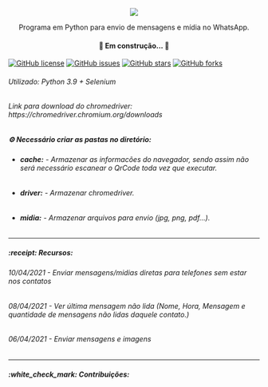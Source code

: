<p align="center"><img src="https://github.com/foratto/Python-WhatsMsg/blob/main/midia/WhatsMsg.png"></p>

<p align="center">Programa em Python para envio de mensagens e mídia no WhatsApp.</p>

<h4 align="center">🚧 Em construção... 🚧</h4>

<a href="https://github.com/foratto/Python-WhatsMsg/blob/main/LICENSE"><img alt="GitHub license" src="https://img.shields.io/github/license/foratto/Python-WhatsMsg?style=for-the-badge"></a>
<a href="https://github.com/foratto/Python-WhatsMsg/issues"><img alt="GitHub issues" src="https://img.shields.io/github/issues/foratto/Python-WhatsMsg?style=for-the-badge"></a>
<a href="https://github.com/foratto/Python-WhatsMsg/stargazers"><img alt="GitHub stars" src="https://img.shields.io/github/stars/foratto/Python-WhatsMsg?style=for-the-badge"></a>
<a href="https://github.com/foratto/Python-WhatsMsg/network"><img alt="GitHub forks" src="https://img.shields.io/github/forks/foratto/Python-WhatsMsg?style=for-the-badge"></a>

<h6>Utilizado: Python 3.9 + Selenium</h6>

<h6>Link para download do chromedriver: https://chromedriver.chromium.org/downloads</h6>

<b><h5>:gear: Necessário criar as pastas no diretório:</h5></b>
- <h6><b>cache:</b> - Armazenar as informacões do navegador, sendo assim não será necessário escanear o QrCode toda vez que executar.</h6>
- <h6><b>driver:</b> - Armazenar chromedriver.</h6>
- <h6><b>midia:</b> - Armazenar arquivos para envio (jpg, png, pdf...).</h6>
<hr>
<b><h5>:receipt: Recursos:</h5></b>
<h6>10/04/2021 - Enviar mensagens/midias diretas para telefones sem estar nos contatos</h6>
<h6>08/04/2021 - Ver última mensagem não lida (Nome, Hora, Mensagem e quantidade de mensagens não lidas daquele contato.)</h6>
<h6>06/04/2021 - Enviar mensagens e imagens</h6>
<hr>  
<h5>:white_check_mark: Contribuições:</h5>
